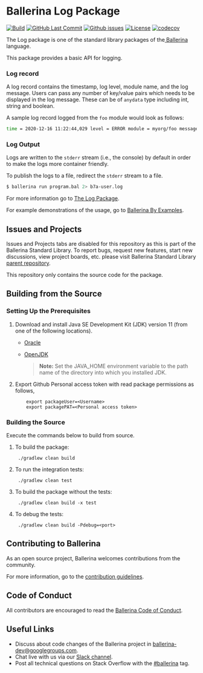 Ballerina Log Package
===================

  [![Build](https://github.com/ballerina-platform/module-ballerina-log/workflows/Build/badge.svg)](https://github.com/ballerina-platform/module-ballerina-log/actions?query=workflow%3ABuild)
  [![GitHub Last Commit](https://img.shields.io/github/last-commit/ballerina-platform/module-ballerina-log.svg)](https://github.com/ballerina-platform/module-ballerina-log/commits/master)
  [![Github issues](https://img.shields.io/github/issues/ballerina-platform/ballerina-standard-library/module/log.svg?label=Open%20Issues)](https://github.com/ballerina-platform/ballerina-standard-library/labels/module%2Flog)
  [![License](https://img.shields.io/badge/License-Apache%202.0-blue.svg)](https://opensource.org/licenses/Apache-2.0)
  [![codecov](https://codecov.io/gh/ballerina-platform/module-ballerina-log/branch/master/graph/badge.svg)](https://codecov.io/gh/ballerina-platform/module-ballerina-log)

The Log package is one of the standard library packages of the<a target="_blank" href="https://ballerina.io/"> Ballerina</a> language.

This package provides a basic API for logging.

### Log record

A log record contains the timestamp, log level, module name, and the log message.
Users can pass any number of key/value pairs which needs to be displayed in the log message.
These can be of `anydata` type including int, string and boolean.

A sample log record logged from the `foo` module would look as follows:
```bash
time = 2020-12-16 11:22:44,029 level = ERROR module = myorg/foo message = "Something went wrong."
```

### Log Output

Logs are written to the `stderr` stream (i.e., the console) by default in order to make the logs more container friendly.

To publish the logs to a file, redirect the `stderr` stream to a file.
```bash
$ ballerina run program.bal 2> b7a-user.log
```
For more information go to [The Log Package](https://ballerina.io/learn/api-docs/ballerina/log/).

For example demonstrations of the usage, go to [Ballerina By Examples](https://ballerina.io/learn/by-example/).

## Issues and Projects

Issues and Projects tabs are disabled for this repository as this is part of the Ballerina Standard Library. To report bugs, request new features, start new discussions, view project boards, etc. please visit Ballerina Standard Library [parent repository](https://github.com/ballerina-platform/ballerina-standard-library).

This repository only contains the source code for the package.

## Building from the Source

### Setting Up the Prerequisites

1. Download and install Java SE Development Kit (JDK) version 11 (from one of the following locations).
   * [Oracle](https://www.oracle.com/java/technologies/javase-jdk11-downloads.html)
   
   * [OpenJDK](https://adoptopenjdk.net/)
   
        > **Note:** Set the JAVA_HOME environment variable to the path name of the directory into which you installed JDK.
     
2. Export Github Personal access token with read package permissions as follows,
   
           export packageUser=<Username>
           export packagePAT=<Personal access token>     
                
### Building the Source

Execute the commands below to build from source.

1. To build the package:

        ./gradlew clean build

2. To run the integration tests:

        ./gradlew clean test

3. To build the package without the tests:

        ./gradlew clean build -x test

4. To debug the tests:

        ./gradlew clean build -Pdebug=<port>

## Contributing to Ballerina

As an open source project, Ballerina welcomes contributions from the community. 

For more information, go to the [contribution guidelines](https://github.com/ballerina-platform/ballerina-lang/blob/master/CONTRIBUTING.md).

## Code of Conduct

All contributors are encouraged to read the [Ballerina Code of Conduct](https://ballerina.io/code-of-conduct).

## Useful Links

* Discuss about code changes of the Ballerina project in [ballerina-dev@googlegroups.com](mailto:ballerina-dev@googlegroups.com).
* Chat live with us via our [Slack channel](https://ballerina.io/community/slack/).
* Post all technical questions on Stack Overflow with the [#ballerina](https://stackoverflow.com/questions/tagged/ballerina) tag.
